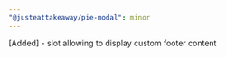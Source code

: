 ```yaml
---
"@justeattakeaway/pie-modal": minor
---
```


[Added] - slot allowing to display custom footer content
